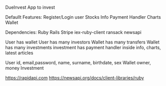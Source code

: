 DueInvest
App to invest

Defaullt 
Features:
	Register/Login user
	Stocks Info
	Payment Handler
	Charts
	Wallet

	

Dependencies:
	Ruby
	Rails
	Stripe
	iex-ruby-client
	ransack
	newsapi

User has wallet
User has many investors
Wallet has many transfers
Wallet has many investments
investment has payment handler inside info, charts, latest articles


User
id, email,password, name, surname, birthdate, sex
Wallet
owner, money
Investment


https://rapidapi.com
https://newsapi.org/docs/client-libraries/ruby
